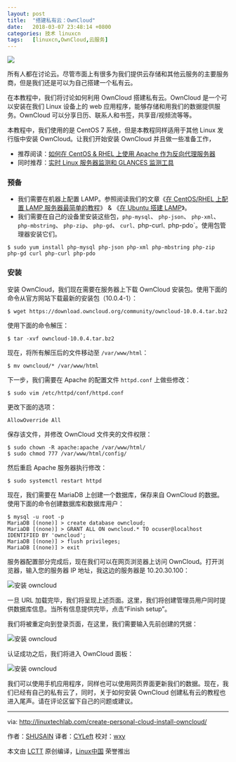 ```yaml
---
layout: post
title:	"搭建私有云：OwnCloud"
date:	2018-03-07 23:48:14 +0800 
categories:	技术 linuxcn 
tags:	[linuxcn,OwnCloud,云服务]
---
```



![](/Asserts/Images//attachment/album/201803/07/234805q220w6o08hhdox30.jpg)


所有人都在讨论云。尽管市面上有很多为我们提供云存储和其他云服务的主要服务商，但是我们还是可以为自己搭建一个私有云。


在本教程中，我们将讨论如何利用 OwnCloud 搭建私有云。OwnCloud 是一个可以安装在我们 Linux 设备上的 web 应用程序，能够存储和用我们的数据提供服务。OwnCloud 可以分享日历、联系人和书签，共享音/视频流等等。


本教程中，我们使用的是 CentOS 7 系统，但是本教程同样适用于其他 Linux 发行版中安装 OwnCloud。让我们开始安装 OwnCloud 并且做一些准备工作，


* 推荐阅读：[如何在 CentOS & RHEL 上使用 Apache 作为反向代理服务器](http://linuxtechlab.com/apache-as-reverse-proxy-centos-rhel/)
* 同时推荐：[实时 Linux 服务器监测和 GLANCES 监测工具](http://linuxtechlab.com/linux-server-glances-monitoring-tool/)


### 预备


* 我们需要在机器上配置 LAMP。参照阅读我们的文章《[在 CentOS/RHEL 上配置 LAMP 服务器最简单的教程](http://linuxtechlab.com/easiest-guide-creating-lamp-server/)》 & 《[在 Ubuntu 搭建 LAMP](http://linuxtechlab.com/install-lamp-stack-on-ubuntu/)》。
* 我们需要在自己的设备里安装这些包，`php-mysql`、 `php-json`、 `php-xml`、 `php-mbstring`、 `php-zip`、 `php-gd`、 `curl、`php-curl`、`php-pdo`。使用包管理器安装它们。



```
$ sudo yum install php-mysql php-json php-xml php-mbstring php-zip php-gd curl php-curl php-pdo

```

### 安装


安装 OwnCloud，我们现在需要在服务器上下载 OwnCloud 安装包。使用下面的命令从官方网站下载最新的安装包（10.0.4-1）：



```
$ wget https://download.owncloud.org/community/owncloud-10.0.4.tar.bz2

```

使用下面的命令解压：



```
$ tar -xvf owncloud-10.0.4.tar.bz2

```

现在，将所有解压后的文件移动至 `/var/www/html`：



```
$ mv owncloud/* /var/www/html

```

下一步，我们需要在 Apache 的配置文件 `httpd.conf` 上做些修改：



```
$ sudo vim /etc/httpd/conf/httpd.conf

```

更改下面的选项：



```
AllowOverride All

```

保存该文件，并修改 OwnCloud 文件夹的文件权限：



```
$ sudo chown -R apache:apache /var/www/html/
$ sudo chmod 777 /var/www/html/config/

```

然后重启 Apache 服务器执行修改：



```
$ sudo systemctl restart httpd

```

现在，我们需要在 MariaDB 上创建一个数据库，保存来自 OwnCloud 的数据。使用下面的命令创建数据库和数据库用户：



```
$ mysql -u root -p
MariaDB [(none)] > create database owncloud;
MariaDB [(none)] > GRANT ALL ON owncloud.* TO ocuser@localhost IDENTIFIED BY 'owncloud';
MariaDB [(none)] > flush privileges;
MariaDB [(none)] > exit

```

服务器配置部分完成后，现在我们可以在网页浏览器上访问 OwnCloud。打开浏览器，输入您的服务器 IP 地址，我这边的服务器是 10.20.30.100：


![安装 owncloud](/Asserts/Images//attachment/album/201803/07/234816ylnpqg2azlxpnlqz.jpg)


一旦 URL 加载完毕，我们将呈现上述页面。这里，我们将创建管理员用户同时提供数据库信息。当所有信息提供完毕，点击“Finish setup”。


我们将被重定向到登录页面，在这里，我们需要输入先前创建的凭据：


![安装 owncloud](/Asserts/Images//attachment/album/201803/07/234817qn7ws5u7rmjrj3g7.jpg)


认证成功之后，我们将进入 OwnCloud 面板：


![安装 owncloud](/Asserts/Images//attachment/album/201803/07/234821jphk52rh9hbdrpvh.jpg)


我们可以使用手机应用程序，同样也可以使用网页界面更新我们的数据。现在，我们已经有自己的私有云了，同时，关于如何安装 OwnCloud 创建私有云的教程也进入尾声。请在评论区留下自己的问题或建议。




---


via: <http://linuxtechlab.com/create-personal-cloud-install-owncloud/>


作者：[SHUSAIN](http://linuxtechlab.com/author/shsuain/) 译者：[CYLeft](https://github.com/CYLeft) 校对：[wxy](https://github.com/wxy)


本文由 [LCTT](https://github.com/LCTT/TranslateProject) 原创编译，[Linux中国](https://linux.cn/) 荣誉推出
